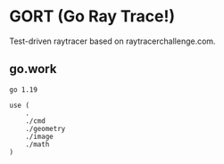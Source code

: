 # GORT (Go Ray Trace!)

Test-driven raytracer based on raytracerchallenge.com.

## go.work

```
go 1.19

use (
	.
	./cmd
	./geometry
	./image
	./math
)
```
